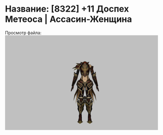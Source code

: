 # Название: [8322] +11 Доспех Метеоса | Ассасин-Женщина

Просмотр файла:
![p070030.png](p070030.png)